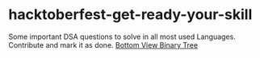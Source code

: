 # hacktoberfest-get-ready-your-skill
Some important DSA questions to solve in all most used Languages. Contribute and mark it as done.
<a href="./Sum & Avg">Bottom View Binary Tree</a>
